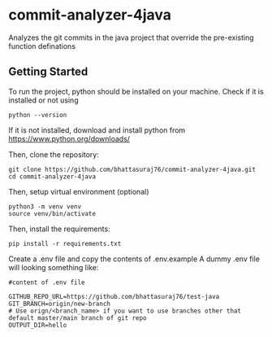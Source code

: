 # commit-analyzer-4java
Analyzes the git commits in the java project that override the pre-existing function definations

## Getting Started

To run the project, python should be installed on your machine. 
Check if it is installed or not using 
 ```
 python --version
 ```

If it is not installed, download and install python from https://www.python.org/downloads/

Then, clone the repository:

````
git clone https://github.com/bhattasuraj76/commit-analyzer-4java.git
cd commit-analyzer-4java
````

Then, setup virtual environment (optional)
```
python3 -m venv venv
source venv/bin/activate
````

Then, install the requirements:
```
pip install -r requirements.txt
```

Create a .env file and copy the contents of .env.example
A dummy .env file will looking something like:
````
#content of .env file

GITHUB_REPO_URL=https://github.com/bhattasuraj76/test-java
GIT_BRANCH=origin/new-branch
# Use orign/<branch_name> if you want to use branches other that default master/main branch of git repo 
OUTPUT_DIR=hello
````
